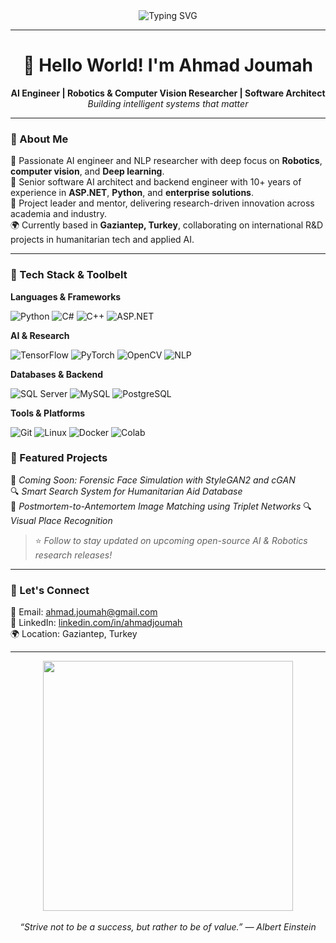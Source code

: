 <!-- Profile README for Ahmad Joumah -->

<div align="center">
  <img src="https://readme-typing-svg.herokuapp.com?font=Fira+Code&size=22&duration=4000&pause=500&color=00BFFF&center=true&vCenter=true&width=650&lines=AI+Engineer+|+Computer+Vision+|+NLP+Researcher;ASP.NET+Expert+|+Python+|+C%23+|+C%2B%2B;R%26D+Leader+|+Software+Architect+|+Team+Mentor" alt="Typing SVG" />
</div>

---

<h1 align="center">👋 Hello World! I'm Ahmad Joumah</h1>

<p align="center">
  <b>AI Engineer | Robotics & Computer Vision Researcher | Software Architect</b><br>
  <i>Building intelligent systems that matter</i>
</p>

---

### 🧠 About Me

🔬 Passionate AI engineer and NLP researcher with deep focus on **Robotics**, **computer vision**,  and **Deep learning**.  
🧱 Senior software AI architect and backend engineer with 10+ years of experience in **ASP.NET**, **Python**, and **enterprise solutions**.  
🧭 Project leader and mentor, delivering research-driven innovation across academia and industry.  
🌍 Currently based in **Gaziantep, Turkey**, collaborating on international R&D projects in humanitarian tech and applied AI.

---

### 🚀 Tech Stack & Toolbelt

**Languages & Frameworks**

![Python](https://img.shields.io/badge/Python-3670A0?style=for-the-badge&logo=python&logoColor=ffdd54)
![C#](https://img.shields.io/badge/C%23-239120?style=for-the-badge&logo=c-sharp&logoColor=white)
![C++](https://img.shields.io/badge/C++-00599C?style=for-the-badge&logo=cplusplus&logoColor=white)
![ASP.NET](https://img.shields.io/badge/ASP.NET-512BD4?style=for-the-badge&logo=dotnet&logoColor=white)

**AI & Research**

![TensorFlow](https://img.shields.io/badge/TensorFlow-FF6F00?style=for-the-badge&logo=tensorflow&logoColor=white)
![PyTorch](https://img.shields.io/badge/PyTorch-EE4C2C?style=for-the-badge&logo=pytorch&logoColor=white)
![OpenCV](https://img.shields.io/badge/OpenCV-27338e?style=for-the-badge&logo=opencv&logoColor=white)
![NLP](https://img.shields.io/badge/NLP-BERT-yellowgreen?style=for-the-badge)

**Databases & Backend**

![SQL Server](https://img.shields.io/badge/SQL%20Server-CC2927?style=for-the-badge&logo=microsoftsqlserver&logoColor=white)
![MySQL](https://img.shields.io/badge/MySQL-005C84?style=for-the-badge&logo=mysql&logoColor=white)
![PostgreSQL](https://img.shields.io/badge/PostgreSQL-336791?style=for-the-badge&logo=postgresql&logoColor=white)

**Tools & Platforms**

![Git](https://img.shields.io/badge/Git-F05032?style=for-the-badge&logo=git&logoColor=white)
![Linux](https://img.shields.io/badge/Linux-FCC624?style=for-the-badge&logo=linux&logoColor=black)
![Docker](https://img.shields.io/badge/Docker-2496ED?style=for-the-badge&logo=docker&logoColor=white)
![Colab](https://img.shields.io/badge/Google%20Colab-F9AB00?style=for-the-badge&logo=googlecolab&logoColor=white)



### 📁 Featured Projects

🚧 *Coming Soon: Forensic Face Simulation with StyleGAN2 and cGAN*  
🔍 *Smart Search System for Humanitarian Aid Database*  
🧬 *Postmortem-to-Antemortem Image Matching using Triplet Networks*
🔍 *Visual Place Recognition* 
> ⭐ *Follow to stay updated on upcoming open-source AI & Robotics research releases!*

---

### 🧭 Let's Connect

📧 Email: [ahmad.joumah@gmail.com](mailto:ahmad.joumah@gmail.com)  
🔗 LinkedIn: [linkedin.com/in/ahmadjoumah](https://linkedin.com/in/ahmadjoumah)  
🌍 Location: Gaziantep, Turkey

---

<div align="center">
  <img src="https://media.giphy.com/media/qgQUggAC3Pfv687qPC/giphy.gif" width="400" />
  <br><br>
  <i>“Strive not to be a success, but rather to be of value.” — Albert Einstein</i>
</div>
